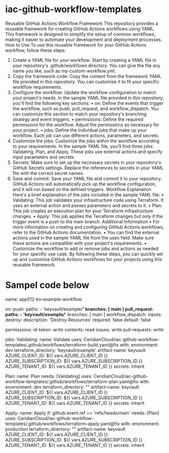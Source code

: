 # iac-github-workflow-templates

Reusable GitHub Actions Workflow Framework
This repository provides a reusable framework for creating GitHub Actions workflows using YAML. This framework is designed to simplify the setup of common workflows, making it easier to automate your development and deployment processes.
How to Use
To use this reusable framework for your GitHub Actions workflow, follow these steps:
1.	Create a YAML file for your workflow: Start by creating a YAML file in your repository's .github/workflows directory. You can give the file any name you like, such as my-custom-workflow.yml.
2.	Copy the framework code: Copy the content from the framework YAML file provided in this repository. You can customize it to fit your specific workflow requirements.
3.	Configure the workflow: Update the workflow configuration to match your project's needs. In the sample YAML file provided in this repository, you'll find the following key sections:
•	on: Define the events that trigger the workflow, such as push, pull_request, and workflow_dispatch. You can customize this section to match your repository's branching strategy and event triggers.
•	permissions: Define the required permissions for the workflow. Adjust the permissions as necessary for your project.
•	jobs: Define the individual jobs that make up your workflow. Each job can use different actions, parameters, and secrets.
4.	Customize the jobs: Customize the jobs within the workflow according to your requirements. In the sample YAML file, you'll find three jobs: Validating, Plan, and Apply. These jobs use external actions and specify input parameters and secrets.
5.	Secrets: Make sure to set up the necessary secrets in your repository's GitHub Secrets settings. Replace the references to secrets in your YAML file with the correct secret names.
6.	Save and commit: Save your YAML file and commit it to your repository. GitHub Actions will automatically pick up the workflow configuration, and it will run based on the defined triggers.
Workflow Explanation
Here's a brief explanation of the jobs included in the sample YAML file:
•	Validating: This job validates your infrastructure code using Terraform. It uses an external action and passes parameters and secrets to it.
•	Plan: This job creates an execution plan for your Terraform infrastructure changes.
•	Apply: This job applies the Terraform changes but only if the trigger event is a push to the main branch.
Additional Information
•	For more information on creating and configuring GitHub Actions workflows, refer to the GitHub Actions documentation.
•	You can find the external actions used in the sample YAML file from the uses field. Make sure these actions are compatible with your project's requirements.
•	Customize the workflow to add or remove jobs and actions as needed for your specific use case.
By following these steps, you can quickly set up and customize GitHub Actions workflows for your projects using this reusable framework.


# Sampel code below
name: app512-kv-example-workflow
 
on: 
  push:
    paths:
      - 'keyvault/example/**' 
    branches: [ main ]
  pull_request:
    paths:
      - 'keyvault/example/**'
    branches: [ main ]
  workflow_dispatch:
    inputs:
      destroy:
        description: 'Destroy Resources'
        required: false
        default: false
    
  
permissions:
  id-token: write
  contents: read
  issues: write
  pull-requests: write
  
jobs:
  Validating:
    name: Validate
    uses: CeridianCloud/iac-github-workflow-templates/.github/workflows/terraform-build.yaml@fix
    with:
      environment: dev
      terraform_directory: 'keyvault/example'
      artifact-name: keyvault
      AZURE_CLIENT_ID: ${{ vars.AZURE_CLIENT_ID }}
      AZURE_SUBSCRIPTION_ID: ${{ vars.AZURE_SUBSCRIPTION_ID }}
      AZURE_TENANT_ID: ${{ vars.AZURE_TENANT_ID }}
    secrets: inherit
      
  Plan:
    name: Plan
    needs: [Validating]
    uses: CeridianCloud/iac-github-workflow-templates/.github/workflows/terraform-plan.yaml@fix
    with:
      environment: dev
      terraform_directory: ""
      artifact-name: keyvault
      AZURE_CLIENT_ID: ${{ vars.AZURE_CLIENT_ID }}
      AZURE_SUBSCRIPTION_ID: ${{ vars.AZURE_SUBSCRIPTION_ID }}
      AZURE_TENANT_ID: ${{ vars.AZURE_TENANT_ID }}
    secrets: inherit

  Apply:
    name: Apply
    if: github.event.ref == 'refs/heads/main'
    needs: [Plan]
    uses: CeridianCloud/iac-github-workflow-templates/.github/workflows/terraform-apply.yaml@fix
    with:
      environment: production
      terraform_directory: ""
      artifact-name: keyvault
      AZURE_CLIENT_ID: ${{ vars.AZURE_CLIENT_ID }}
      AZURE_SUBSCRIPTION_ID: ${{ vars.AZURE_SUBSCRIPTION_ID }}
      AZURE_TENANT_ID: ${{ vars.AZURE_TENANT_ID }}
    secrets: inherit